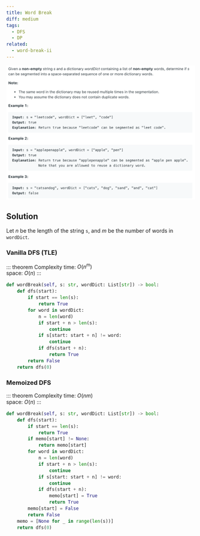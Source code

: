 ```yaml
---
title: Word Break
diff: medium
tags:
  - DFS
  - DP
related:
  - word-break-ii
---
```


<img class="medium-zoom" src="/algo/word-break.png" alt="https://leetcode.com/problems/word-break">

## Solution

Let $n$ be the length of the string `s`, and $m$ be the number of words in `wordDict`.

### Vanilla DFS (TLE)

::: theorem Complexity
time: $O(n^m)$  
space: $O(n)$
:::

```py
def wordBreak(self, s: str, wordDict: List[str]) -> bool:
    def dfs(start):
        if start == len(s):
            return True
        for word in wordDict:
            n = len(word)
            if start + n > len(s):
                continue
            if s[start: start + n] != word:
                continue
            if dfs(start + n):
                return True
        return False
    return dfs(0)
```

### Memoized DFS

::: theorem Complexity
time: $O(nm)$  
space: $O(n)$
:::

```py
def wordBreak(self, s: str, wordDict: List[str]) -> bool:
    def dfs(start):
        if start == len(s):
            return True
        if memo[start] != None:
            return memo[start]
        for word in wordDict:
            n = len(word)
            if start + n > len(s):
                continue
            if s[start: start + n] != word:
                continue
            if dfs(start + n):
                memo[start] = True
                return True
        memo[start] = False
        return False
    memo = [None for _ in range(len(s))]
    return dfs(0)
```
